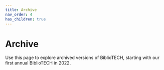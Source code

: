 ```yaml
---
title: Archive
nav_order: 4
has_children: true
---
```

# Archive

Use this page to explore archived versions of BiblioTECH, starting with our first annual BiblioTECH in 2022.